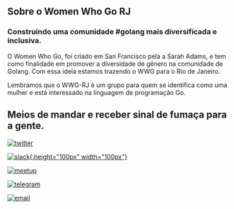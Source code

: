 ## Sobre o Women Who Go RJ
### Construindo uma comunidade #golang mais diversificada e inclusiva.

O Women Who Go, foi criado em San Francisco pela a Sarah Adams, e tem como finalidade em promover a diversidade de gênero na comunidade de Golang. Com essa ideia estamos trazendo o WWG para o Rio de Janeiro.

Lembramos que o WWG-RJ é um grupo para quem se identifica como uma mulher e está interessado na linguagem de programação Go.


## Meios de mandar e receber sinal de fumaça para a gente.

[![twitter](http://3.bp.blogspot.com/-BKLoayOxU90/VlEfrKMH05I/AAAAAAAABPg/i_HzaHhUUPA/s1600/Icono%2Btwitter%2Brosa%2Bpeq.png=100x100)](https://twitter.com/WWGBrasil)

[![slack](http://www.freeiconspng.com/uploads/slack-icon-6.png){:height="100px" width="100px"}](https://gophers.slack.com/messages/womenwhogo)

[![meetup](https://www.shareicon.net/download/2016/11/24/856520_media_512x512.png=100x100)](https://www.meetup.com/pt-BR/wwg-rio)

[![telegram](http://www.lecard.com.br/img/telegram.png=100x100)](https://telegram.me/joinchat/BCOBsj6vVeV62WJXeajheA)

[![email](http://maede2.com.br/wp-content/uploads/2015/03/RvRIiYO.png=100x100)](riodejaneiro@womenwhogo.org)

